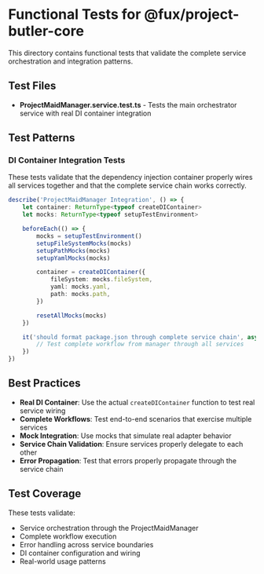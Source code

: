 # Functional Tests for @fux/project-butler-core

This directory contains functional tests that validate the complete service orchestration and integration patterns.

## Test Files

- **ProjectMaidManager.service.test.ts** - Tests the main orchestrator service with real DI container integration

## Test Patterns

### DI Container Integration Tests

These tests validate that the dependency injection container properly wires all services together and that the complete service chain works correctly.

```typescript
describe('ProjectMaidManager Integration', () => {
    let container: ReturnType<typeof createDIContainer>
    let mocks: ReturnType<typeof setupTestEnvironment>

    beforeEach(() => {
        mocks = setupTestEnvironment()
        setupFileSystemMocks(mocks)
        setupPathMocks(mocks)
        setupYamlMocks(mocks)

        container = createDIContainer({
            fileSystem: mocks.fileSystem,
            yaml: mocks.yaml,
            path: mocks.path,
        })

        resetAllMocks(mocks)
    })

    it('should format package.json through complete service chain', async () => {
        // Test complete workflow from manager through all services
    })
})
```

## Best Practices

- **Real DI Container**: Use the actual `createDIContainer` function to test real service wiring
- **Complete Workflows**: Test end-to-end scenarios that exercise multiple services
- **Mock Integration**: Use mocks that simulate real adapter behavior
- **Service Chain Validation**: Ensure services properly delegate to each other
- **Error Propagation**: Test that errors properly propagate through the service chain

## Test Coverage

These tests validate:

- Service orchestration through the ProjectMaidManager
- Complete workflow execution
- Error handling across service boundaries
- DI container configuration and wiring
- Real-world usage patterns
